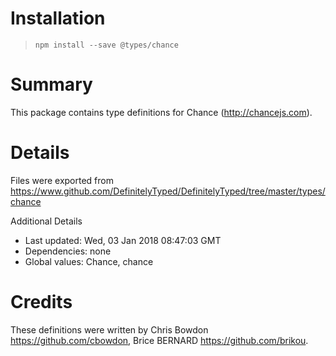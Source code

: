 # Installation
> `npm install --save @types/chance`

# Summary
This package contains type definitions for Chance (http://chancejs.com).

# Details
Files were exported from https://www.github.com/DefinitelyTyped/DefinitelyTyped/tree/master/types/chance

Additional Details
 * Last updated: Wed, 03 Jan 2018 08:47:03 GMT
 * Dependencies: none
 * Global values: Chance, chance

# Credits
These definitions were written by Chris Bowdon <https://github.com/cbowdon>, Brice BERNARD <https://github.com/brikou>.
